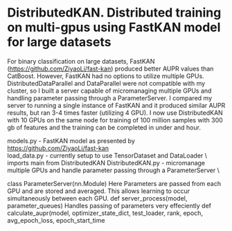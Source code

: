 # DistributedKAN. Distributed training on multi-gpus using FastKAN model for large datasets
For binary classification on large datasets, FastKAN (https://github.com/ZiyaoLi/fast-kan) produced better AUPR values than CatBoost. However, FastKAN had no options to utilize multiple GPUs. DistributedDataParallel and DataParallel were not compatible with my cluster, so I built a server capable of micromanaging multiple GPUs and handling parameter passing through a ParameterServer. I compared my server to running a single instance of FastKAN and it produced similar AUPR results, but ran 3-4 times faster (utilizing 4 GPU). I now use DistributedKAN with 10 GPUs on the same node for training of 100 million samples with 300 gb of features and the training can be completed in under and hour.

models.py - FastKAN model as presented by https://github.com/ZiyaoLi/fast-kan \
load_data.py - currently setup to use TensorDataset and DataLoader \ imports main from DistributedKAN
DistributedKAN.py - micromanage multiple GPUs and handle parameter passing through a ParameterServer \

class ParameterServer(nn.Module) Here Parameters are passed from each GPU and are stored and averaged. This allows learning to occur simultaneously between each GPU.
def server_process(model, parameter_queues) Handles passing of parameters very effeciently
def calculate_aupr(model, optimizer_state_dict, test_loader, rank, epoch, avg_epoch_loss, epoch_start_time
